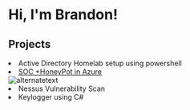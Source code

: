 <h1>Hi, I'm Brandon!</h1>

 

<h2>Projects</h2>
<ul></ul>
<li>Active Directory Homelab setup using powershell</li>
<li><a href="https://github.com/reproski/reproski/blob/main/SOC%20%2B%20Honeynet%20in%20Azure">SOC +HoneyPot in Azure</a></li>
<img src="soc.jfif" alt="alternatetext">

<li> Nessus Vulnerability Scan </li> 
<li>Keylogger using C# </li>
</ul>
